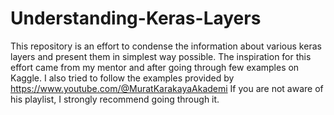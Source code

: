 # Understanding-Keras-Layers
This repository is an effort to condense the information about various keras layers and present them in simplest way possible. The inspiration for this effort came from my mentor and after going through few examples on Kaggle.
I also tried to follow the examples provided by https://www.youtube.com/@MuratKarakayaAkademi
If you are not aware of his playlist, I strongly recommend going through it.
